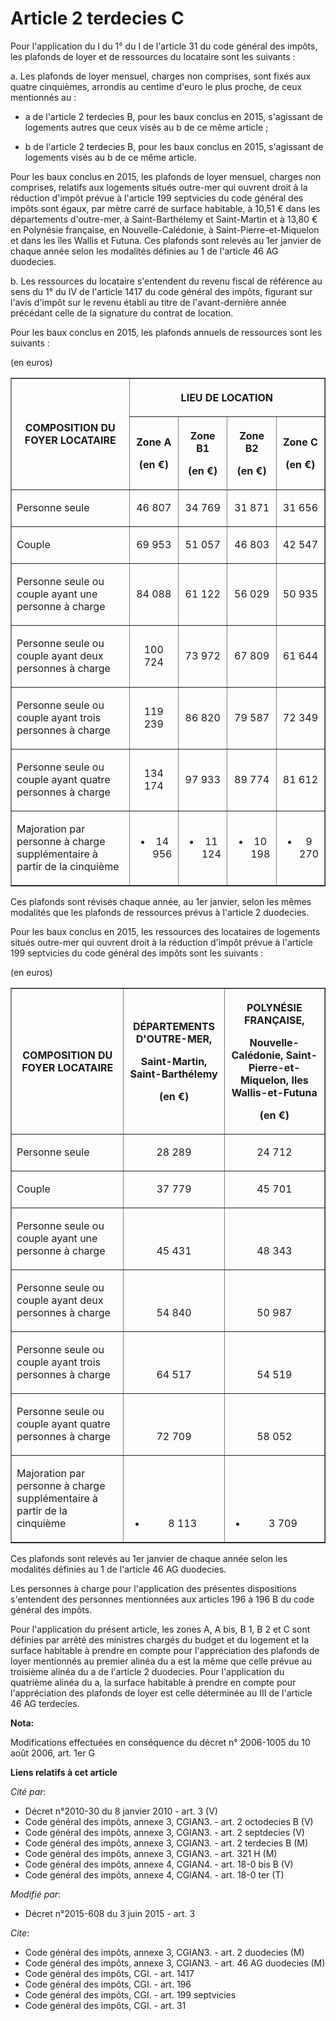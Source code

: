 # Article 2 terdecies C

Pour l'application du l du 1° du I de l'article 31 du code général des impôts, les plafonds de loyer et de ressources du
locataire sont les suivants : 

a. Les plafonds de loyer mensuel, charges non comprises, sont fixés aux quatre cinquièmes, arrondis au centime d'euro le plus
proche, de ceux mentionnés au :

- a de l'article 2 terdecies B, pour les baux conclus en 2015, s'agissant de logements autres que ceux visés au b de ce même
article ;

- b de l'article 2 terdecies B, pour les baux conclus en 2015, s'agissant de logements visés au b de ce même article. 

Pour les baux conclus en 2015, les plafonds de loyer mensuel, charges non comprises, relatifs aux logements situés outre-mer
qui ouvrent droit à la réduction d'impôt prévue à l'article 199 septvicies du code général des impôts sont égaux, par mètre
carré de surface habitable, à 10,51 € dans les départements d'outre-mer, à Saint-Barthélemy et Saint-Martin et à 13,80 € en
Polynésie française, en Nouvelle-Calédonie, à Saint-Pierre-et-Miquelon et dans les îles Wallis et Futuna. Ces plafonds sont
relevés au 1er janvier de chaque année selon les modalités définies au 1 de l'article 46 AG duodecies. 

b. Les ressources du locataire s'entendent du revenu fiscal de référence au sens du 1° du IV de l'article 1417 du code
général des impôts, figurant sur l'avis d'impôt sur le revenu établi au titre de l'avant-dernière année précédant celle de la
signature du contrat de location. 

Pour les baux conclus en 2015, les plafonds annuels de ressources sont les suivants : 

(en euros) 

<table border="1">
    <tbody>
      <tr>
        <th rowspan="2">COMPOSITION DU FOYER LOCATAIRE

</th>
        <th colspan="4">

LIEU DE LOCATION

</th>
      </tr>
      <tr>
        <th>

Zone A 

(en €)

</th>
        <th>

Zone B1 

(en €)

</th>
        <th>

Zone B2 

(en €)

</th>
        <th>

Zone C 

(en €)

</th>
      </tr>
      <tr>
        <td align="left">

Personne seule 

</td>
        <td align="center">

46 807

</td>
        <td align="center">

34 769

</td>
        <td align="center">

31 871

</td>
        <td align="center">

31 656

</td>
      </tr>
      <tr>
        <td align="left">

Couple 

</td>
        <td align="center">

69 953

</td>
        <td align="center">

51 057

</td>
        <td align="center">

46 803

</td>
        <td align="center">

42 547

</td>
      </tr>
      <tr>
        <td align="left">

Personne seule ou couple ayant une personne à charge 

</td>
        <td align="center">

84 088

</td>
        <td align="center">

61 122

</td>
        <td align="center">

56 029

</td>
        <td align="center">

50 935

</td>
      </tr>
      <tr>
        <td align="left">

Personne seule ou couple ayant deux personnes à charge 

</td>
        <td align="center">

100 724

</td>
        <td align="center">

73 972

</td>
        <td align="center">

67 809

</td>
        <td align="center">

61 644

</td>
      </tr>
      <tr>
        <td align="left">

Personne seule ou couple ayant trois personnes à charge 

</td>
        <td align="center">

119 239

</td>
        <td align="center">

86 820

</td>
        <td align="center">

79 587

</td>
        <td align="center">

72 349

</td>
      </tr>
      <tr>
        <td align="left">

Personne seule ou couple ayant quatre personnes à charge 

</td>
        <td align="center">

134 174

</td>
        <td align="center">

97 933

</td>
        <td align="center">

89 774

</td>
        <td align="center">

81 612

</td>
      </tr>
      <tr>
        <td align="left">

Majoration par personne à charge supplémentaire à partir de la cinquième 

</td>
        <td align="center">

+ 14 956

</td>
        <td align="center">

+ 11 124

</td>
        <td align="center">

+ 10 198

</td>
        <td align="center">

+ 9 270</td>
      </tr>
    </tbody>
  </table>

Ces plafonds sont révisés chaque année, au 1er janvier, selon les mêmes modalités que les plafonds de ressources prévus à
l'article 2 duodecies. 

Pour les baux conclus en 2015, les ressources des locataires de logements situés outre-mer qui ouvrent droit à la réduction
d'impôt prévue à l'article 199 septvicies du code général des impôts sont les suivants : 

(en euros) 

<table border="1">
    <tbody>
      <tr>
        <th>COMPOSITION DU FOYER LOCATAIRE

</th>
        <th>

DÉPARTEMENTS D'OUTRE-MER, 

Saint-Martin, Saint-Barthélemy 

(en €)

</th>
        <th>

POLYNÉSIE FRANÇAISE, 

Nouvelle-Calédonie, Saint-Pierre-et-Miquelon, Iles Wallis-et-Futuna 

(en €)

</th>
      </tr>
      <tr>
        <td align="left">

Personne seule

</td>
        <td align="center" valign="bottom">

28 289

</td>
        <td align="center" valign="bottom">

24 712

</td>
      </tr>
      <tr>
        <td align="left">

Couple 

</td>
        <td align="center" valign="bottom">

37 779

</td>
        <td align="center" valign="bottom">

45 701

</td>
      </tr>
      <tr>
        <td align="left">

Personne seule ou couple ayant une personne à charge

</td>
        <td valign="bottom" align="center">

45 431

</td>
        <td align="center" valign="bottom">

48 343

</td>
      </tr>
      <tr>
        <td align="left">

Personne seule ou couple ayant deux personnes à charge

</td>
        <td align="center" valign="bottom">

54 840

</td>
        <td valign="bottom" align="center">

50 987

</td>
      </tr>
      <tr>
        <td align="left">

Personne seule ou couple ayant trois personnes à charge

</td>
        <td valign="bottom" align="center">

64 517

</td>
        <td align="center" valign="bottom">

54 519

</td>
      </tr>
      <tr>
        <td align="left">

Personne seule ou couple ayant quatre personnes à charge

</td>
        <td align="center" valign="bottom">

72 709

</td>
        <td valign="bottom" align="center">

58 052

</td>
      </tr>
      <tr>
        <td align="left">

Majoration par personne à charge supplémentaire à partir de la cinquième

</td>
        <td valign="bottom" align="center">

+ 8 113

</td>
        <td valign="bottom" align="center">

+ 3 709

</td>
      </tr>
    </tbody>
  </table>

Ces plafonds sont relevés au 1er janvier de chaque année selon les modalités définies au 1 de l'article 46 AG duodecies. 

Les personnes à charge pour l'application des présentes dispositions s'entendent des personnes mentionnées aux articles 196 à
196 B du code général des impôts. 

Pour l'application du présent article, les zones A, A bis, B 1, B 2 et C sont définies par arrêté des ministres chargés du
budget et du logement et la surface habitable à prendre en compte pour l'appréciation des plafonds de loyer mentionnés au
premier alinéa du a est la même que celle prévue au troisième alinéa du a de l'article 2 duodecies. Pour l'application du
quatrième alinéa du a, la surface habitable à prendre en compte pour l'appréciation des plafonds de loyer est celle
déterminée au III de l'article 46 AG terdecies.

**Nota:**

Modifications effectuées en conséquence du décret n° 2006-1005 du 10 août 2006, art. 1er G

**Liens relatifs à cet article**

_Cité par_:

  - Décret n°2010-30 du 8 janvier 2010 - art. 3 (V)
  - Code général des impôts, annexe 3, CGIAN3. - art. 2 octodecies B (V)
  - Code général des impôts, annexe 3, CGIAN3. - art. 2 septdecies (V)
  - Code général des impôts, annexe 3, CGIAN3. - art. 2 terdecies B (M)
  - Code général des impôts, annexe 3, CGIAN3. - art. 321 H (M)
  - Code général des impôts, annexe 4, CGIAN4. - art. 18-0 bis B (V)
  - Code général des impôts, annexe 4, CGIAN4. - art. 18-0 ter (T)

_Modifié par_:

  - Décret n°2015-608 du 3 juin 2015 - art. 3

_Cite_:

  - Code général des impôts, annexe 3, CGIAN3. - art. 2 duodecies (M)
  - Code général des impôts, annexe 3, CGIAN3. - art. 46 AG duodecies (M)
  - Code général des impôts, CGI. - art. 1417
  - Code général des impôts, CGI. - art. 196
  - Code général des impôts, CGI. - art. 199 septvicies
  - Code général des impôts, CGI. - art. 31

